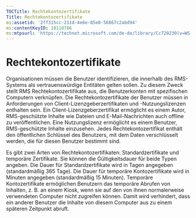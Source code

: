 ```yaml
---
TOCTitle: Rechtekontozertifikate
Title: Rechtekontozertifikate
ms:assetid: '2ff315cc-211d-4e6e-85e8-56867c2abd94'
ms:contentKeyID: 18118786
ms:mtpsurl: 'https://technet.microsoft.com/de-de/library/Cc720230(v=WS.10)'
---
```


Rechtekontozertifikate
======================

Organisationen müssen die Benutzer identifizieren, die innerhalb des RMS-Systems als vertrauenswürdige Entitäten gelten sollen. Zu diesem Zweck stellt RMS Rechtekontozertifikate aus, die Benutzerkonten mit spezifischen Computern verknüpfen. Die Rechtekontozertifikate der Benutzer müssen in Anforderungen von Client-Lizenzgeberzertifikaten und -Nutzungslizenzen enthalten sein. Ein Client-Lizenzgeberzertifikat ermöglicht es einem Autor, RMS-geschützte Inhalte wie Dateien und E-Mail-Nachrichten auch offline zu veröffentlichen. Eine Nutzungslizenz ermöglicht es einem Benutzer, RMS-geschützte Inhalte einzusehen. Jedes Rechtekontozertifikat enthält den öffentlichen Schlüssel des Benutzers, mit dem Daten verschlüsselt werden, die für diesen Benutzer bestimmt sind.

Es gibt zwei Arten von Rechtekontozertifikaten: Standardzertifikate und temporäre Zertifikate. Sie können die Gültigkeitsdauer für beide Typen angeben. Die Dauer für Standardzertifikate wird in Tagen angegeben (standardmäßig 365 Tage). Die Dauer für temporäre Kontozertifikate wird in Minuten angegeben (standardmäßig 15 Minuten). Temporäre Kontozertifikate ermöglichen Benutzern das temporäre Abrufen von Inhalten, z. B. an einem Kiosk, wenn sie auf den von ihnen normalerweise verwendeten Computer nicht zugreifen können. Damit wird verhindert, dass ein anderer Benutzer die Inhalte von diesem Computer aus zu einem späteren Zeitpunkt abruft.
